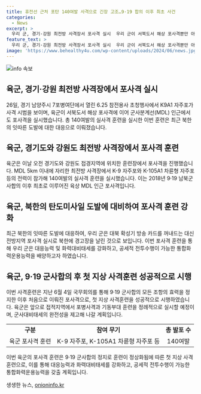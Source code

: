 ```yaml
---
title: 휴전선 근처 포탄 140여발 사격으로 긴장 고조…9·19 합의 이후 최초 사건
categories:
  - News
excerpt: >
  우리 군, 경기·강원 최전방 사격장서 포사격 실시  우리 군이 서북도서 해상 포사격뿐만 아니라 군사분계선(MDL) 인근에서도 포사격을 실시했다. 이는 2018년 이후 처음으로 MDL 인근에서의 포사격으로, 이에는 K9 자주포와 K105A1 차륜형 자주포 등의 전력이 참가해 140여발의 실사격 훈련이 포함됐다. 전방지역 포사격 실시는 북한의 잇따른 도발에 대한 우리 군의 대응으로 보인다. 앞으로 접적지역에서 포병사격과 기동부대 훈련을 정례적으로 실시할 예정이며 군사대비태세의 완전성을 제고해 나갈 계획이다.
feature_text: >
  우리 군, 경기·강원 최전방 사격장서 포사격 실시  우리 군이 서북도서 해상 포사격뿐만 아니라 군사분계선(MDL) 인근에서도 포사격을 실시했다. 이는 2018년 이후 처음으로 MDL 인근에서의 포사격으로, 이에는 K9 자주포와 K105A1 차륜형 자주포 등의 전력이 참가해 140여발의 실사격 훈련이 포함됐다. 전방지역 포사격 실시는 북한의 잇따른 도발에 대한 우리 군의 대응으로 보인다. 앞으로 접적지역에서 포병사격과 기동부대 훈련을 정례적으로 실시할 예정이며 군사대비태세의 완전성을 제고해 나갈 계획이다.
image: 'https://www.behealthy4u.com/wp-content/uploads/2024/06/news.jpg'
---
```


<p><img src="https://www.behealthy4u.com/wp-content/uploads/2024/06/news.jpg" alt="info 속보" /></p>

<h2 data-ke-size="size26">육군, 경기·강원 최전방 사격장에서 포사격 실시</h2>

<p data-ke-size="size16">26일, 경기 남양주시 7포병여단에서 열린 6.25 참전용사 초청행사에서 K9A1 자주포가 사격 시범을 보이며, 육군이 서북도서 해상 포사격에 이어 군사분계선(MDL) 인근에서도 포사격을 실시했습니다. 총 140여발의 실사격 훈련을 실시한 이번 훈련은 최근 북한의 잇따른 도발에 대한 대응으로 이뤄졌습니다.</p>

<h2 data-ke-size="size26">육군, 경기도와 강원도 최전방 사격장에서 포사격 훈련</h2>

<p data-ke-size="size16">육군은 이날 오전 경기도와 강원도 접경지역에 위치한 훈련장에서 포사격을 진행했습니다. MDL 5km 이내에 자리한 최전방 사격장에서 K-9 자주포와 K-105A1 차륜형 자주포 등의 전력이 참가해 140여발의 실사격 훈련을 실시했습니다. 이는 2018년 9·19 남북군사합의 이후 최초로 이루어진 육상 MDL 인근 포사격입니다.</p>

<h2 data-ke-size="size26">육군, 북한의 탄도미사일 도발에 대비하여 포사격 훈련 강화</h2>

<p data-ke-size="size16">최근 북한의 잇따른 도발에 대응하여, 우리 군은 대북 확성기 방송 카드를 꺼내드는 대신 전방지역 포사격 실시로 북한에 경고장을 날린 것으로 보입니다. 이번 포사격 훈련을 통해 우리 군은 대응능력 및 화력대비태세를 강화하고, 공세적 전투수행이 가능한 통합화력운용능력을 배양하고자 하였습니다.</p>

<h2 data-ke-size="size26">육군, 9·19 군사합의 후 첫 지상 사격훈련 성공적으로 시행</h2>

<p data-ke-size="size16">이번 사격훈련은 지난 6월 4일 국무회의를 통해 9·19 군사합의 모든 조항의 효력을 정지한 이후 처음으로 이뤄진 포사격으로, 첫 지상 사격훈련을 성공적으로 시행하였습니다. 육군은 앞으로 접적지역에서 포병사격과 기동부대 훈련을 정례적으로 실시할 예정이며, 군사대비태세의 완전성을 제고해 나갈 계획입니다.</p>

<table>
    <tr>
        <td style="text-align: center; height: 17px;"><b>구분</b></td>
        <td style="text-align: center; height: 17px;"><b>참여 무기</b></td>
        <td style="text-align: center; height: 17px;"><b>총 발포 수</b></td>
    </tr>
    <tr>
        <td style="text-align: center; height: 17px;">육군 포사격 훈련</td>
        <td style="text-align: center; height: 17px;">K-9 자주포, K-105A1 차륜형 자주포 등</td>
        <td style="text-align: center; height: 17px;">140여발</td>
    </tr>
</table>

<p data-ke-size="size16">이번 육군의 포사격 훈련은 9·19 군사합의 정지로 훈련이 정상화됨에 따른 첫 지상 사격훈련으로, 이를 통해 대응능력과 화력대비태세를 강화하고, 공세적 전투수행이 가능한 통합화력운용능력을 갖출 계획입니다.</p>
생생한 뉴스, <a href="https://onioninfo.kr" rel="dofollow">onioninfo.kr</a>



